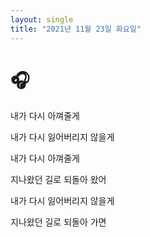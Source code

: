 ```yaml
---
layout: single
title: "2021년 11월 23일 화요일"
---
```


# 🎧

내가 다시 아껴줄게

내가 다시 잃어버리지 않을게

내가 다시 아껴줄게

지나왔던 길로 되돌아 왔어

내가 다시 잃어버리지 않을게

지나왔던 길로 되돌아 가면
